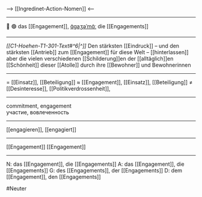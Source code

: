 --> [[Ingredinet-Action-Nomen]] <--

---

🤝 🟢 das [[Engagement]], [ɑ̃ɡaʒəˈmɑ̃ː](https://youglish.com/pronounce/Engagement/german)
die [[Engagements]]

---
*[[C1-Hoehen-T1-301-Text#^6|^]]* Den stärksten [[Eindruck]] – und den stärksten [[Antrieb]] zum [[Engagement]] für diese Welt – [[hinterlassen]] aber die vielen verschiedenen [[Schilderung]]en der [[alltäglich]]en [[Schönheit]] dieser [[Atolle]] durch ihre [[Bewohner]] und Bewohnerinnen

---
= [[Einsatz]], [[Beteiligung]]
≈ [[Engagement]], [[Einsatz]], [[Beteiligung]]
≠ [[Desinteresse]], [[Politikverdrossenheit]], 

---
commitment, engagement  
участие, вовлеченность

---
[[engagieren]], [[engagiert]]

---
[[Engagement]]
[[Engagement]]


---
N: das [[Engagement]], die [[Engagements]]
A: das [[Engagement]], die [[Engagements]]
G: des [[Engagements]], der [[Engagements]]
D: dem [[Engagement]], den [[Engagements]]

#Neuter 